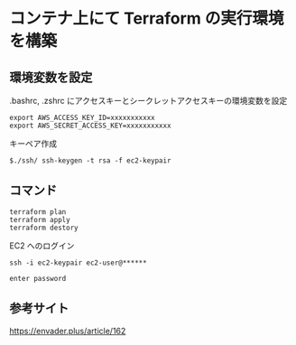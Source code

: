 # コンテナ上にて Terraform の実行環境を構築

## 環境変数を設定

.bashrc, .zshrc にアクセスキーとシークレットアクセスキーの環境変数を設定

```
export AWS_ACCESS_KEY_ID=xxxxxxxxxxx
export AWS_SECRET_ACCESS_KEY=xxxxxxxxxxx
```

キーペア作成

```
$./ssh/ ssh-keygen -t rsa -f ec2-keypair
```

## コマンド

```
terraform plan
terraform apply
terraform destory
```

EC2 へのログイン

```
ssh -i ec2-keypair ec2-user@******

enter password
```

## 参考サイト

https://envader.plus/article/162
